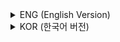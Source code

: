 <details>
<summary>ENG (English Version)</summary>

## **Chapter 10 – Computer Networks and the World Wide Web**  

This chapter summarizes the basics, components, structure, and evolution of computer networks and web technologies.

### **1. Computer Network Concepts**  
Sender, receiver, and transmission medium; protocols (TCP/IP, UDP, HTTP); network types (LAN, MAN, WAN).

### **2. Network Devices and Switching Methods**  
Transmission media (cables, wireless, optical fiber, satellite); devices (modem, NIC, hub, switch, router, gateway, repeater, bridge).  
Switching methods: circuit switching, packet switching.

### **3. Network Classification**  
LAN (local area), MAN (metropolitan), WAN (wide area); features and standards (Ethernet, FDDI, Gigabit Ethernet).

### **4. Network Operation and Settings**  
IP address, subnet, gateway, DNS server configuration; commands (ipconfig, nslookup, tracert).

### **5. Internet Basics and Operation**  
History: ARPANET, NSFNET, Korea’s SDN.  
Internet protocol evolution: IPv4, IPv6, data structure, domain names, DNS, URL.

### **6. World Wide Web (WWW)**  
Client-server architecture; browsers (Chrome, IE, Safari); servers (Apache, Nginx).  
Core web standards: HTML/HTML5, XML, CSS, JavaScript, VBScript; web development and accessibility.

### **7. Web Paradigms**  
Web 1.0: portal/contents-driven;  
Web 2.0: openness, participation, sharing, RSS, blogs, Wikipedia, Ajax;  
Web 3.0: semantic web, intelligent web, user-centered smart context.

</details>

<details>
<summary>KOR (한국어 버전)</summary>

## **10장 – 컴퓨터 네트워크와 월드와이드웹**  


### **1. 컴퓨터네트워크 개념**  
송신자, 수신자, 전송매체, 프로토콜(TCP/IP, UDP, HTTP), 네트워크 종류(LAN, MAN, WAN).

### **2. 네트워크 장치와 교환 방식**  
전송매체(케이블, 무선, 광섬유, 위성), 주요 장치(모뎀, NIC, 허브, 스위치, 라우터, 게이트웨이, 리피터, 브리지), 회선교환/패킷교환 방식.

### **3. 네트워크 분류**  
LAN(근거리), MAN(도시/광역), WAN(전국/세계); 이더넷, FDDI, 기가비트 이더넷 등 표준.

### **4. 네트워크 운영 및 설정**  
IP 주소, 서브넷, 게이트웨이, DNS 설정. ipconfig, nslookup, tracert 등 명령어.

### **5. 인터넷 개요와 동작원리**  
역사(ARPANET, NSFNET, 한국 SDN), 프로토콜 구조(IPv4, IPv6, 데이터 구조, 도메인 네임, DNS, URL).

### **6. 월드와이드웹(WWW)**  
클라이언트-서버 구조, 웹 브라우저(크롬, IE, 사파리), 웹서버(아파치, Nginx).  
HTML, HTML5, XML, CSS, 자바스크립트, VB스크립트 등 핵심 웹 표준/개발 기술.

### **7. 웹 패러다임 변화**  
웹1.0(콘텐츠 중심), 웹2.0(개방·참여·공유·RSS·블로그·위키·Ajax), 웹3.0(시맨틱웹, 지능형 웹, 사용자 중심 스마트 웹).

</details>

